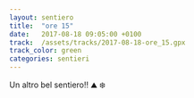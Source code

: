 ```yaml
---
layout: sentiero
title:  "ore 15"
date:   2017-08-18 09:05:00 +0100
track:  /assets/tracks/2017-08-18-ore_15.gpx
track_color: green
categories: sentieri
---
```


Un altro bel sentiero!! :mountain: :snowflake: